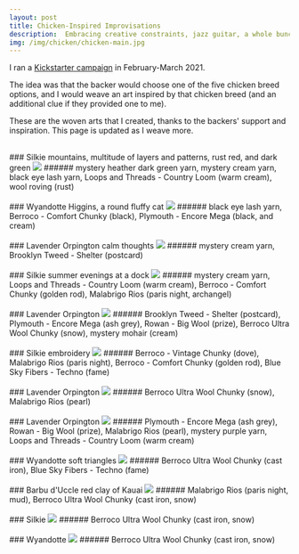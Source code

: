 ```yaml
---
layout: post
title: Chicken-Inspired Improvisations
description:  Embracing creative constraints, jazz guitar, a whole bunch of yarn, and beautiful chickens to kick the pandemic blues. 
img: /img/chicken/chicken-main.jpg
---
```


I ran a [Kickstarter campaign](https://www.kickstarter.com/projects/jeenalee/chicken-inspired-improvised-woven-art?ref=5g4ufo&token=d77bf698) in February-March 2021.

The idea was that the backer would choose one of the five chicken breed options, and I would weave an art inspired by that chicken breed (and an additional clue if they provided one to me).

These are the woven arts that I created, thanks to the backers' support and inspiration. This page is updated as I weave more.

<br/>
### Silkie
mountains, multitude of layers and patterns, rust red, and dark green

<img class="single" src="/img/chicken/chicken-1.jpg"/>
###### mystery heather dark green yarn, mystery cream yarn, black eye lash yarn, Loops and Threads - Country Loom (warm cream), wool roving (rust)

<br/>
<br/>
### Wyandotte
Higgins, a round fluffy cat

<img class="single" src="/img/chicken/chicken-2.jpg"/>
###### black eye lash yarn, Berroco - Comfort Chunky (black), Plymouth - Encore Mega (black, and cream)

<br/>
<br/>
### Lavender Orpington
calm thoughts

<img class="single" src="/img/chicken/chicken-3.jpg"/>
###### mystery cream yarn, Brooklyn Tweed - Shelter (postcard)


<br/>
<br/>
### Silkie
summer evenings at a dock

<img class="single" src="/img/chicken/chicken-4.jpg"/>
###### mystery cream yarn, Loops and Threads - Country Loom (warm cream), Berroco - Comfort Chunky (golden rod), Malabrigo Rios (paris night, archangel)


<br/>
<br/>
### Lavender Orpington

<img class="single" src="/img/chicken/chicken-5.jpg"/>
###### Brooklyn Tweed - Shelter (postcard), Plymouth - Encore Mega (ash grey), Rowan - Big Wool (prize), Berroco Ultra Wool Chunky (snow), mystery mohair (cream)


<br/>
<br/>
### Silkie
embroidery 

<img class="single" src="/img/chicken/chicken-6.jpg"/>
###### Berroco - Vintage Chunky (dove), Malabrigo Rios (paris night), Berroco - Comfort Chunky (golden rod), Blue Sky Fibers - Techno (fame)


<br/>
<br/>
### Lavender Orpington 

<img class="single" src="/img/chicken/chicken-7.jpg"/>
###### Berroco Ultra Wool Chunky (snow), Malabrigo Rios (pearl)


<br/>
<br/>
### Lavender Orpington 

<img class="single" src="/img/chicken/chicken-8.jpg"/>
###### Plymouth - Encore Mega (ash grey), Rowan - Big Wool (prize), Malabrigo Rios (pearl), mystery purple yarn, Loops and Threads - Country Loom (warm cream)


<br/>
<br/>
### Wyandotte
soft triangles

<img class="single" src="/img/chicken/chicken-9.jpg"/>
###### Berroco Ultra Wool Chunky (cast iron), Blue Sky Fibers - Techno (fame)


<br/>
<br/>
### Barbu d'Uccle
red clay of Kauai

<img class="single" src="/img/chicken/chicken-10.jpg"/>
###### Malabrigo Rios (paris night, mud), Berroco Ultra Wool Chunky (cast iron, snow)


<br/>
<br/>
### Silkie

<img class="single" src="/img/chicken/chicken-11.jpg"/>
###### Berroco Ultra Wool Chunky (cast iron, snow)


<br/>
<br/>
### Wyandotte

<img class="single" src="/img/chicken/chicken-12.jpg"/>
###### Berroco Ultra Wool Chunky (cast iron, snow)

